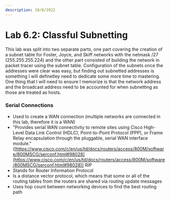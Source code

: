 ```yaml
---
description: 10/8/2022
---
```


# Lab 6.2: Classful Subnetting

This lab was split into two separate parts, one part covering the creation of a subnet table for Foster, Joyce, and Skiff networks with the netmask /27 (255.255.255.224) and the other part consisted of building the network in packet tracer using the subnet table. Configuration of the subnets once the addresses were clear was easy, but finding out subnetted addresses is something I will definetley need to dedicate some more time to mastering. One thing that I will need to ensure I memorize is that the network address and the broadcast address need to be accounted for when subnetting as those are treated as hosts.

### Serial Connections

* Used to create a WAN connection (multiple networks are connected in this lab, therefore it is a WAN)
* "Provides serial WAN connectivity to remote sites using Cisco High-Level Data Link Control (HDLC), Point-to-Point Protocol (PPP), or Frame Relay encapsulation through the pluggable, serial WAN interface module." ([https://www.cisco.com/c/en/us/td/docs/routers/access/800M/software/800MSCG/serconf.html#98028](https://www.cisco.com/c/en/us/td/docs/routers/access/800M/software/800MSCG/serconf.html#98028)) RIP
* Stands for Router Information Protocol
* Is a distance vector protocol, which means that some or all of the routing tables from the routers are shared via routing update messages
* Uses hop count between networking devices to find the best routing path
